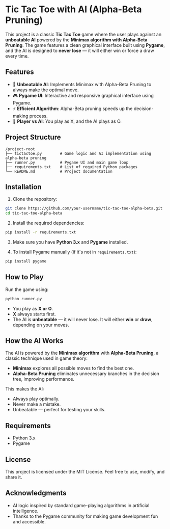# Tic Tac Toe with AI (Alpha-Beta Pruning)

This project is a classic **Tic Tac Toe** game where the user plays against an **unbeatable AI** powered by the **Minimax algorithm with Alpha-Beta Pruning**. The game features a clean graphical interface built using **Pygame**, and the AI is designed to **never lose** — it will either win or force a draw every time.

## Features

- 🤖 **Unbeatable AI**: Implements Minimax with Alpha-Beta Pruning to always make the optimal move.
- 🎮 **Pygame UI**: Interactive and responsive graphical interface using Pygame.
- ⚡ **Efficient Algorithm**: Alpha-Beta pruning speeds up the decision-making process.
- 🤝 **Player vs AI**: You play as X, and the AI plays as O.

## Project Structure

```
/project-root
├── tictactoe.py        # Game logic and AI implementation using alpha-beta pruning
├── runner.py           # Pygame UI and main game loop
├── requirements.txt    # List of required Python packages
└── README.md           # Project documentation
```

## Installation

1. Clone the repository:
```bash
git clone https://github.com/your-username/tic-tac-toe-alpha-beta.git
cd tic-tac-toe-alpha-beta
```

2. Install the required dependencies:
```bash
pip install -r requirements.txt
```

3. Make sure you have **Python 3.x** and **Pygame** installed.

4. To install Pygame manually (if it's not in `requirements.txt`):
```bash
pip install pygame
```

## How to Play

Run the game using:
```bash
python runner.py
```

- You play as **X or O**.
- **X** always starts first.
- The AI is **unbeatable** — it will never lose. It will either **win** or **draw**, depending on your moves.

## How the AI Works

The AI is powered by the **Minimax algorithm** with **Alpha-Beta Pruning**, a classic technique used in game theory:

- **Minimax** explores all possible moves to find the best one.
- **Alpha-Beta Pruning** eliminates unnecessary branches in the decision tree, improving performance.

This makes the AI:

- Always play optimally.
- Never make a mistake.
- Unbeatable — perfect for testing your skills.

## Requirements

- Python 3.x  
- Pygame

## License

This project is licensed under the MIT License. Feel free to use, modify, and share it.

## Acknowledgments

- AI logic inspired by standard game-playing algorithms in artificial intelligence.
- Thanks to the Pygame community for making game development fun and accessible.
